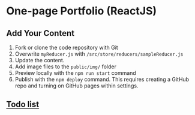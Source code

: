 # One-page Portfolio (ReactJS)

## Add Your Content

1. Fork or clone the code repository with Git
1. Overwrite `myReducer.js` with `/src/store/reducers/sampleReducer.js`
1. Update the content.
1. Add image files to the `public/img/` folder
1. Preview locally with the `npm run start` command
1. Publish with the `npm deploy` command. This requires creating a GitHub repo and turning on GitHub pages within settings.

## [Todo list](https://github.com/doublejosh/react-portfolio/wiki)
